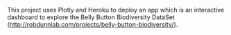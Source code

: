 This project uses Plotly and Heroku to deploy an app which is an interactive dashboard to explore the Belly Button Biodiversity DataSet (http://robdunnlab.com/projects/belly-button-biodiversity/).